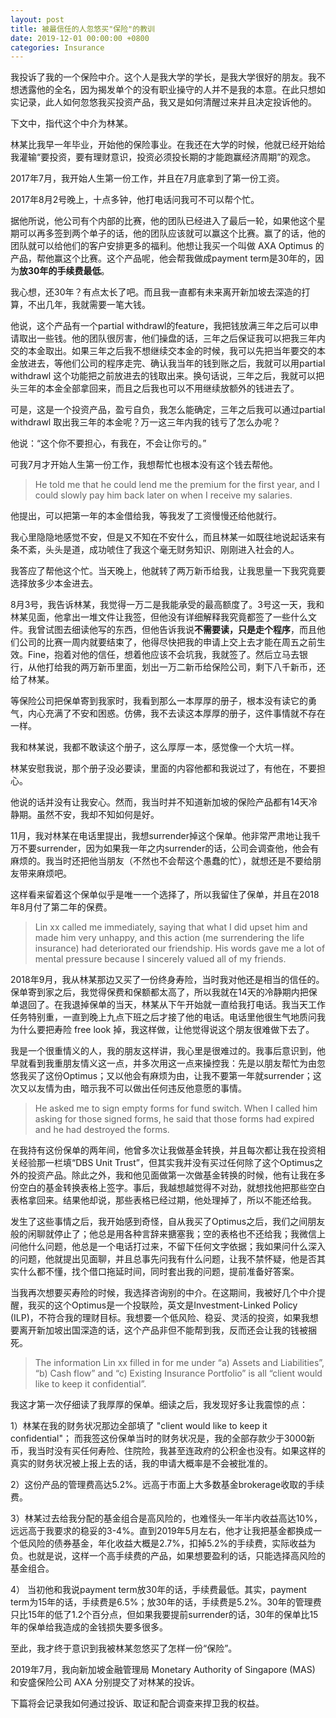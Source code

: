 ```yaml
---
layout: post
title: 被最信任的人忽悠买"保险"的教训
date: 2019-12-01 00:00:00 +0800
categories: Insurance
---
```


我投诉了我的一个保险中介。这个人是我大学的学长，是我大学很好的朋友。我不想透露他的全名，因为揭发单个的没有职业操守的人并不是我的本意。在此只想如实记录，此人如何忽悠我买投资产品，我又是如何清醒过来并且决定投诉他的。

下文中，指代这个中介为林某。

林某比我早一年毕业，开始他的保险事业。在我还在大学的时候，他就已经开始给我灌输“要投资，要有理财意识，投资必须投长期的才能跑赢经济周期”的观念。

2017年7月，我开始人生第一份工作，并且在7月底拿到了第一份工资。

2017年8月2号晚上，十点多钟，他打电话问我可不可以帮个忙。

据他所说，他公司有个内部的比赛，他的团队已经进入了最后一轮，如果他这个星期可以再多签到两个单子的话，他的团队应该就可以赢这个比赛。赢了的话，他的团队就可以给他们的客户安排更多的福利。他想让我买一个叫做 AXA Optimus 的产品，帮他赢这个比赛。这个产品呢，他会帮我做成payment term是30年的，因为**放30年的手续费最低**。

我心想，还30年？有点太长了吧。而且我一直都有未来离开新加坡去深造的打算，不出几年，我就需要一笔大钱。

他说，这个产品有一个partial withdrawl的feature，我把钱放满三年之后可以申请取出一些钱。他的团队很厉害，他们操盘的话，三年之后保证我可以把我三年内交的本金取出。如果三年之后我不想继续交本金的时候，我可以先把当年要交的本金放进去，等他们公司的程序走完、确认我当年的钱到账之后，我就可以用partial withdrawl 这个功能把之前放进去的钱取出来。换句话说，三年之后，我就可以把头三年的本金全部拿回来，而且之后我也可以不用继续放额外的钱进去了。

可是，这是一个投资产品，盈亏自负，我怎么能确定，三年之后我可以通过partial withdrawl 取出我三年的本金呢？万一这三年内我的钱亏了怎么办呢？

他说：“这个你不要担心，有我在，不会让你亏的。”

可我7月才开始人生第一份工作，我想帮忙也根本没有这个钱去帮他。

> He told me that he could lend me the premium for the first year, and I could slowly pay him back later on when I receive my salaries. 

他提出，可以把第一年的本金借给我，等我发了工资慢慢还给他就行。

我心里隐隐地感觉不安，但是又不知在不安什么，而且林某一如既往地说起话来有条不紊，头头是道，成功唬住了我这个毫无财务知识、刚刚进入社会的人。

我答应了帮他这个忙。当天晚上，他就转了两万新币给我，让我思量一下我究竟要选择放多少本金进去。

8月3号，我告诉林某，我觉得一万二是我能承受的最高额度了。3号这一天，我和林某见面，他拿出一堆文件让我签，但他没有详细解释我究竟都签了一些什么文件。我曾试图去细读他写的东西，但他告诉我说**不需要读，只是走个程序**，而且他们公司的比赛一周内就要结束了，他得尽快把我的申请上交上去才能在周五之前生效。Fine，抱着对他的信任，想着他应该不会坑我，我就签了。然后立马去银行，从他打给我的两万新币里面，划出一万二新币给保险公司，剩下八千新币，还给了林某。

等保险公司把保单寄到我家时，我看到那么一本厚厚的册子，根本没有读它的勇气，内心充满了不安和困惑。仿佛，我不去读这本厚厚的册子，这件事情就不存在一样。

我和林某说，我都不敢读这个册子，这么厚厚一本，感觉像一个大坑一样。

林某安慰我说，那个册子没必要读，里面的内容他都和我说过了，有他在，不要担心。

他说的话并没有让我安心。然而，我当时并不知道新加坡的保险产品都有14天冷静期。虽然不安，我却不知如何是好。

11月，我对林某在电话里提出，我想surrender掉这个保单。他非常严肃地让我千万不要surrender，因为如果我一年之内surrender的话，公司会调查他，他会有麻烦的。我当时还把他当朋友（不然也不会帮这个愚蠢的忙），就想还是不要给朋友带来麻烦吧。

这样看来留着这个保单似乎是唯一一个选择了，所以我留住了保单，并且在2018年8月付了第二年的保费。

> Lin xx called me immediately, saying that what I did upset him and made him very unhappy, and this action (me surrendering the life insurance) had deteriorated our friendship. His words gave me a lot of mental pressure because I sincerely valued all of my friends. 

2018年9月，我从林某那边又买了一份终身寿险，当时我对他还是相当的信任的。保单寄到家之后，我觉得保费和保额都太高了，所以我就在14天的冷静期内把保单退回了。在我退掉保单的当天，林某从下午开始就一直给我打电话。我当天工作任务特别重，一直到晚上九点下班之后才接了他的电话。电话里他很生气地质问我为什么要把寿险 free look 掉，我这样做，让他觉得说这个朋友很难做下去了。

我是一个很重情义的人，我的朋友这样讲，我心里是很难过的。我事后意识到，他早就看到我重朋友情义这一点，并多次用这一点来操控我：先是以朋友帮忙为由忽悠我买了这份Optimus；又以他会有麻烦为由，让我不要第一年就surrender；这次又以友情为由，暗示我不可以做出任何违反他意愿的事情。

> He asked me to sign empty forms for fund switch. When I called him asking for those signed forms, he said that those forms had expired and he had destroyed the forms.  

在我持有这份保单的两年间，他曾多次让我做基金转换，并且每次都让我在投资相关经验那一栏填“DBS Unit Trust”，但其实我并没有买过任何除了这个Optimus之外的投资产品。除此之外，我和他见面做第一次做基金转换的时候，他有让我在多份空白的基金转换表格上签字。事后，我越想越觉得不对劲，就想找他把那些空白表格拿回来。结果他却说，那些表格已经过期，他处理掉了，所以不能还给我。

发生了这些事情之后，我开始感到奇怪，自从我买了Optimus之后，我们之间朋友般的闲聊就停止了；他总是用各种言辞来搪塞我；空的表格也不还给我；我微信上问他什么问题，他总是一个电话打过来，不留下任何文字依据；我如果问什么深入的问题，他就提出见面聊，并且总事先问我有什么问题，让我不禁怀疑，他是否其实什么都不懂，找个借口拖延时间，同时套出我的问题，提前准备好答案。

当我再次想要买寿险的时候，我选择咨询别的中介。在这期间，我被好几个中介提醒，我买的这个Optimus是一个投联险，英文是Investment-Linked Policy (ILP)，不符合我的理财目标。我想要一个低风险、稳妥、灵活的投资，如果我想要离开新加坡出国深造的话，这个产品非但不能帮到我，反而还会让我的钱被捆死。

> The information Lin xx filled in for me under “a) Assets and Liabilities”, “b) Cash flow” and “c) Existing Insurance Portfolio” is all “client would like to keep it confidential”. 

我这才第一次仔细读了我厚厚的保单。细读之后，我发现好多让我震惊的点：

1）林某在我的财务状况那边全部填了 "client would like to keep it confidential"；
而我签这份保单当时的财务状况是，我的全部存款少于3000新币，我当时没有买任何寿险、住院险，我甚至连政府的公积金也没有。如果这样的真实的财务状况被上报上去的话，我的申请大概率是不会被批准的。

2）这份产品的管理费高达5.2%。远高于市面上大多数基金brokerage收取的手续费。

3）林某过去给我分配的基金组合是高风险的，也难怪头一年半内收益高达10%，远远高于我要求的稳妥的3-4%。直到2019年5月左右，他才让我把基金都换成一个低风险的债券基金，年化收益大概是2.7%，扣掉5.2%的手续费，实际收益为负。也就是说，这样一个高手续费的产品，如果想要盈利的话，只能选择高风险的基金组合。

4） 当初他和我说payment term放30年的话，手续费最低。其实，payment term为15年的话，手续费是6.5%；放30年的话，手续费是5.2%。30年的管理费只比15年的低了1.2个百分点，但如果我要提前surrender的话，30年的保单比15年的保单给我造成的金钱损失要多很多。

至此，我才终于意识到我被林某忽悠买了怎样一份“保险”。

2019年7月，我向新加坡金融管理局 Monetary Authority of Singapore (MAS) 和安盛保险公司 AXA 分别提交了对林某的投诉。

下篇将会记录我如何通过投诉、取证和配合调查来捍卫我的权益。